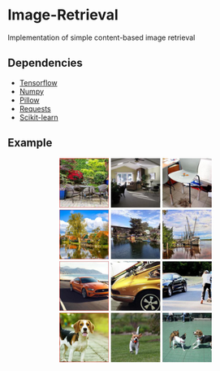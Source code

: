 # Image-Retrieval
Implementation of simple content-based image retrieval

## Dependencies
* [Tensorflow](https://www.tensorflow.org/)
* [Numpy](http://www.numpy.org/)
* [Pillow](https://pillow.readthedocs.io/en/latest/)
* [Requests](http://docs.python-requests.org/en/master/)
* [Scikit-learn](http://scikit-learn.org/stable/)

## Example

<p align="center">
<img src="examples/result.jpg" width="300"/>
</p>
